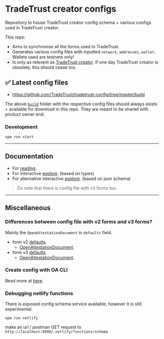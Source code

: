 # TradeTrust creator configs

Repository to house TradeTrust creator config schema + various configs used in TradeTrust creator.

This repo:

- Aims to synchronise all the forms used in TradeTrust.
- Generates various config files with inputted `network`, `addresses`, `wallet`. Wallets used are testnets only!
- Is only as relevent as [TradeTrust creator](https://creator.tradetrust.io). If one day TradeTrust creator is obsolete, this should cease too.

## ✅ Latest config files

- https://github.com/TradeTrust/tradetrust-config/tree/master/build

The above [`build`](https://github.com/TradeTrust/tradetrust-config/tree/master/build) folder with the respective config files should always exists + available for download in this repo. They are meant to be shared with product owner end.

### Development

`npm run start`

---

## Documentation

- For [reading](https://docs.tradetrust.io/docs/document-creator/config-file/file-structure).
- For interactive [explore](https://tradetrust-config.netlify.app). (based on types)
- For alternative interactive [explore](https://json-schema.app/view/%23?url=https%3A%2F%2Fraw.githubusercontent.com%2FTradeTrust%2Ftradetrust-config%2Fmaster%2Fsrc%2Fconfig-v2.schema.json). (based on json schema)

> Do note that there is config file with v3 forms too.

---

## Miscellaneous

### Differences between config file with v2 forms and v3 forms?

Mainly the `OpenAttestationDocument` in `defaults` field.

- form v2 [defaults](https://tradetrust-config.netlify.app/interfaces/src_types.formv2#defaults).
  - [OpenAttestationDocument](https://tradetrust-config.netlify.app/interfaces/node_modules__govtechsg_open_attestation_dist_types___generated___schema_2_0.openattestationdocument).
- form v3 [defaults](https://tradetrust-config.netlify.app/interfaces/src_types.formv3#defaults).
  - [OpenAttestationDocument](https://tradetrust-config.netlify.app/interfaces/node_modules__govtechsg_open_attestation_dist_types___generated___schema_3_0.openattestationdocument).

### Create config with OA CLI

Read more at [here](https://github.com/Open-Attestation/open-attestation-cli#method-1-using-config-template-url-option-recommended).

### Debugging netlify functions

There is exposed config schema service available, however it is still experimental.

`npm run netlify`

make an url / postman GET request to `http://localhost:9999/.netlify/functions/schema`
